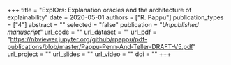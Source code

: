 +++
title = "ExplOrs: Explanation oracles and the architecture of explainability"
date = 2020-05-01
authors = ["R. Pappu"]
publication_types = ["4"]
abstract = ""
selected = "false"
publication = "*Unpublished manuscript*"
url_code = ""
url_dataset = ""
url_pdf = "https://nbviewer.jupyter.org/github/rpappu/pdf-publications/blob/master/Pappu-Penn-And-Teller-DRAFT-V5.pdf"
url_project = ""
url_slides = ""
url_video = ""
doi = ""
+++
